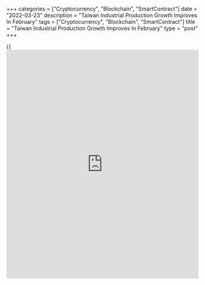 +++
categories = ["Cryptocurrency", "Blockchain", "SmartContract"]
date = "2022-03-23"
description = "Taiwan Industrial Production Growth Improves In February"
tags = ["Cryptocurrency", "Blockchain", "SmartContract"]
title = "Taiwan Industrial Production Growth Improves In February"
type = "post"
+++

{{<iframe id="large-banner" src="https://www.bounty.group/#slide=13.0" width="100%" height="600" scrolling="no" style="border: 0px solid rgb(216, 221, 230); border-radius: 3px;">}}

Taiwan's industrial production growth increased in February, led by the
expansion in manufacturing output and electricity, gas and water supply
output, data from the Ministry of Economic Affairs showed on Wednesday.

Industrial output increased 10.01 percent year-on-year in February,
after an 8.39 percent increase in January.

Manufacturing output rose 10.16 percent in February, following an 8.92
percent increase in the previous month. Electricity, gas and water
supply output gained 9.72 percent.

Meanwhile, mining and quarrying production fell 15.41 percent and water
supply output declined 5.50 percent.

On a month-on-month basis, industrial production increased 3.72 percent
in February, following a 2.16 percent rise in the prior month.

For comments and feedback [contact](https://www.playgroundfx.com/contact/): editorial@rtt[news](https://www.letsplayfx.com/blog/forex-news-website/).com

[Economic News][1]

 **What parts of the world are seeing the best (and worst) economic
performances lately? Click[here][2] to check out our [Econ Scorecard][2]
and find out! See up-to-the-moment [ranking](https://www.playgroundfx.com/blog/crypto-exchange-ranking/)s for the best and worst
performers in [GDP][3], [unemployment rate][4], [inflation][5] and much
more.**

   1. www.rtt[news](https://www.letsplayfx.com/blog/forex-news-website/).com/Content/EconomicNews.aspx
   2. www.rtt[news](https://www.letsplayfx.com/blog/forex-news-website/).com/economic-scorecard/world-rank/industrial-production/highest-performance.aspx
   3. www.rtt[news](https://www.letsplayfx.com/blog/forex-news-website/).com/economic-scorecard/world-rank/GDP/highest-performance.aspx
   4. www.rtt[news](https://www.letsplayfx.com/blog/forex-news-website/).com/economic-scorecard/world-rank/unemployment-rate/lowest-performance.aspx
   5. www.rtt[news](https://www.letsplayfx.com/blog/forex-news-website/).com/economic-scorecard/world-rank/CPI/highest-performance.aspx